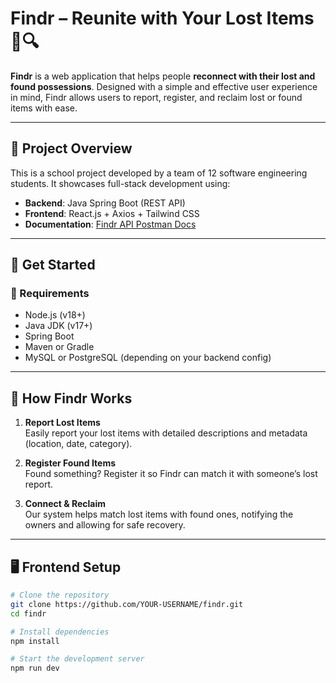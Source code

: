 # Findr – Reunite with Your Lost Items 🎒🔍

**Findr** is a web application that helps people **reconnect with their lost and found possessions**. Designed with a simple and effective user experience in mind, Findr allows users to report, register, and reclaim lost or found items with ease.

---

## 📌 Project Overview

This is a school project developed by a team of 12 software engineering students. It showcases full-stack development using:

- **Backend**: Java Spring Boot (REST API)
- **Frontend**: React.js + Axios + Tailwind CSS
- **Documentation**: [Findr API Postman Docs](https://documenter.getpostman.com/view/15116113/2sB2cbbesU#253d4704-e2d5-4f15-9746-72bd73f4d664)

---

## 🚀 Get Started

### 🔧 Requirements

- Node.js (v18+)
- Java JDK (v17+)
- Spring Boot
- Maven or Gradle
- MySQL or PostgreSQL (depending on your backend config)

---

## 🧩 How Findr Works

1. **Report Lost Items**  
   Easily report your lost items with detailed descriptions and metadata (location, date, category).

2. **Register Found Items**  
   Found something? Register it so Findr can match it with someone’s lost report.

3. **Connect & Reclaim**  
   Our system helps match lost items with found ones, notifying the owners and allowing for safe recovery.

---

## 🖥️ Frontend Setup

```bash
# Clone the repository
git clone https://github.com/YOUR-USERNAME/findr.git
cd findr

# Install dependencies
npm install

# Start the development server
npm run dev
